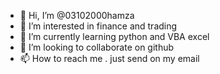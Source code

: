 - 👋 Hi, I’m @03102000hamza
- 👀 I’m interested in finance and trading
- 🌱 I’m currently learning python and VBA excel
- 💞️ I’m looking to collaborate on github
- 📫 How to reach me . just send on my email 

<!---
03102000hamza/03102000hamza is a ✨ special ✨ repository because its `README.md` (this file) appears on your GitHub profile.
You can click the Preview link to take a look at your changes.
--->
